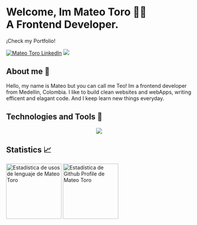 # Welcome, Im Mateo Toro 👨‍💻  <br> A Frontend Developer.

¡Check my Portfolio!

[<img src="https://img.shields.io/static/v1?style=for-the-badge&message=LinkedIn&color=0A66C2&logo=LinkedIn&logoColor=FFFFFF&label=" alt="Mateo Toro LinkedIn">](https://www.linkedin.com/in/mateo-toro-73357b252/)
[<img src="https://img.shields.io/static/v1?style=for-the-badge&message=Portfolio&color=lightgrey&logo=Color=FFFFFF&label=">](https://teo2823.github.io/Portfolio-Mateo/)

## About me :mag_right:

Hello, my name is Mateo but you can call me Teo! Im a frontend developer from Medellin, Colombia. I like to build clean websites and webApps, writing efficent and elagant code. And I keep learn new things everyday.

## Technologies and Tools :hammer:

<p align="center">
  <a href="https://skillicons.dev">
    <img src="https://skillicons.dev/icons?i=vscode,html,css,js,react,sass,git,github,nodejs,bootstrap,tailwind,theme=light" />
  </a>
</p>

## Statistics :chart_with_upwards_trend:

<p align="left">
  <img src="https://github-readme-stats.vercel.app/api/top-langs?locale=en&hide_title=false&layout=compact&card_width=320&langs_count=5&theme=dracula&hide_border=false&username=teo2823" height="150px" alt="Estadística de usos de lenguaje de Mateo Toro">
  <img src="https://github-readme-stats.vercel.app/api?hide_title=false&hide_rank=false&show_icons=true&include_all_commits=true&count_private=true&disable_animations=false&theme=dracula&locale=en&hide_border=false&username=teo2823" height="150px" alt="Estadística de Github Profile de Mateo Toro">
</p>




